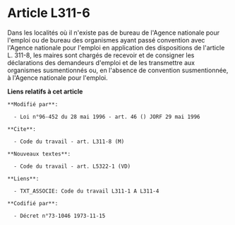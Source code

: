 # Article L311-6

Dans les localités où il n'existe pas de bureau de l'Agence nationale pour l'emploi ou de bureau des organismes ayant passé
convention avec l'Agence nationale pour l'emploi en application des dispositions de l'article L. 311-8, les maires sont
chargés de recevoir et de consigner les déclarations des demandeurs d'emploi et de les transmettre aux organismes
susmentionnés ou, en l'absence de convention susmentionnée, à l'Agence nationale pour l'emploi.

**Liens relatifs à cet article**

	**Modifié par**:

	  - Loi n°96-452 du 28 mai 1996 - art. 46 () JORF 29 mai 1996

	**Cite**:

	  - Code du travail - art. L311-8 (M)

	**Nouveaux textes**:

	  - Code du travail - art. L5322-1 (VD)

	**Liens**:

	  - TXT_ASSOCIE: Code du travail L311-1 A L311-4

	**Codifié par**:

	  - Décret n°73-1046 1973-11-15
